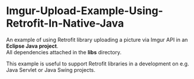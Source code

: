 # Imgur-Upload-Example-Using-Retrofit-In-Native-Java

An example of using Retrofit library uploading a picture via Imgur API in an **Eclipse Java project**.<br/>
All dependencies attached in the **libs** directory.

This example is useful to support Retrofit libraries in a development on e.g. Java Servlet or Java Swing projects. 
